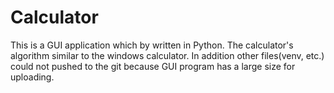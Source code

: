 # Calculator

This is a GUI application which by written in Python.
The calculator's algorithm similar to the windows calculator.
In addition other files(venv, etc.) could not pushed to the git because GUI program has a large size for uploading.
